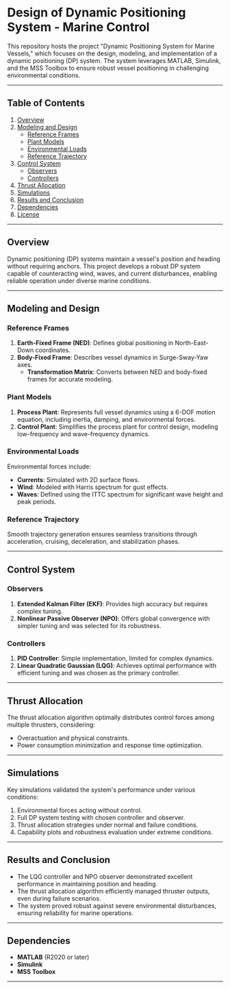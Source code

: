 # Design of Dynamic Positioning System - Marine Control

This repository hosts the project "Dynamic Positioning System for Marine Vessels," which focuses on the design, modeling, and implementation of a dynamic positioning (DP) system. The system leverages MATLAB, Simulink, and the MSS Toolbox to ensure robust vessel positioning in challenging environmental conditions.

---

## Table of Contents
1. [Overview](#overview)
2. [Modeling and Design](#modeling-and-design)
   - [Reference Frames](#reference-frames)
   - [Plant Models](#plant-models)
   - [Environmental Loads](#environmental-loads)
   - [Reference Trajectory](#reference-trajectory)
3. [Control System](#control-system)
   - [Observers](#observers)
   - [Controllers](#controllers)
4. [Thrust Allocation](#thrust-allocation)
5. [Simulations](#simulations)
6. [Results and Conclusion](#results-and-conclusion)
7. [Dependencies](#dependencies)
8. [License](#license)

---

## Overview

Dynamic positioning (DP) systems maintain a vessel's position and heading without requiring anchors. This project develops a robust DP system capable of counteracting wind, waves, and current disturbances, enabling reliable operation under diverse marine conditions.

---

## Modeling and Design

### Reference Frames
1. **Earth-Fixed Frame (NED)**: Defines global positioning in North-East-Down coordinates.
2. **Body-Fixed Frame**: Describes vessel dynamics in Surge-Sway-Yaw axes.
   - **Transformation Matrix**: Converts between NED and body-fixed frames for accurate modeling.

### Plant Models
1. **Process Plant**: Represents full vessel dynamics using a 6-DOF motion equation, including inertia, damping, and environmental forces.
2. **Control Plant**: Simplifies the process plant for control design, modeling low-frequency and wave-frequency dynamics.

### Environmental Loads
Environmental forces include:
- **Currents**: Simulated with 2D surface flows.
- **Wind**: Modeled with Harris spectrum for gust effects.
- **Waves**: Defined using the ITTC spectrum for significant wave height and peak periods.

### Reference Trajectory
Smooth trajectory generation ensures seamless transitions through acceleration, cruising, deceleration, and stabilization phases.

---

## Control System

### Observers
1. **Extended Kalman Filter (EKF)**: Provides high accuracy but requires complex tuning.
2. **Nonlinear Passive Observer (NPO)**: Offers global convergence with simpler tuning and was selected for its robustness.

### Controllers
1. **PID Controller**: Simple implementation, limited for complex dynamics.
2. **Linear Quadratic Gaussian (LQG)**: Achieves optimal performance with efficient tuning and was chosen as the primary controller.

---

## Thrust Allocation

The thrust allocation algorithm optimally distributes control forces among multiple thrusters, considering:
- Overactuation and physical constraints.
- Power consumption minimization and response time optimization.

---

## Simulations

Key simulations validated the system's performance under various conditions:
1. Environmental forces acting without control.
2. Full DP system testing with chosen controller and observer.
3. Thrust allocation strategies under normal and failure conditions.
4. Capability plots and robustness evaluation under extreme conditions.

---

## Results and Conclusion

- The LQG controller and NPO observer demonstrated excellent performance in maintaining position and heading.
- The thrust allocation algorithm efficiently managed thruster outputs, even during failure scenarios.
- The system proved robust against severe environmental disturbances, ensuring reliability for marine operations.

---

## Dependencies

- **MATLAB** (R2020 or later)
- **Simulink**
- **MSS Toolbox**

---

